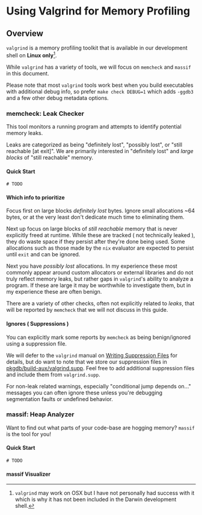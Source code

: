 # Using Valgrind for Memory Profiling

## Overview

`valgrind` is a memory profiling toolkit that is available in our development
shell on **Linux only**[^1].

[^1]: `valgrind` may work on OSX but I have not personally had success with it
      which is why it has not been included in the Darwin development shell.

While `valgrind` has a variety of tools, we will focus on `memcheck` and 
`massif` in this document.

Please note that most `valgrind` tools work best when you build executables with
additional debug info, so prefer `make check DEBUG=1` which adds `-ggdb3` and
a few other debug metadata options.


### memcheck: Leak Checker

This tool monitors a running program and attempts to identify potential 
memory leaks.

Leaks are categorized as being "definitely lost", "possibly lost",
or "still reachable [at exit]".
We are primarily interested in "definitely lost" and _large blocks_ of
"still reachable" memory.


#### Quick Start

```shell
# TODO
```


#### Which info to prioritize

Focus first on large blocks _definitely lost_ bytes.
Ignore small allocations ~64 bytes, or at the very least don't dedicate much
time to eliminating them.

Next up focus on large blocks of _still reachable_ memory that is never
explicitly freed at runtime.
While these are tracked ( not technically leaked ), they do waste space if they
persist after they're done being used.
Some allocations such as those made by the `nix` evaluator are expected to
persist until `exit` and can be ignored.

Next you have _possibly lost_ allocations.
In my experience these most commonly appear around custom allocators or external
libraries and do not truly reflect memory leaks, but rather gaps in `valgrind`'s
ability to analyze a program.
If these are large it may be worthwhile to investigate them, but in my
experience these are often benign.

There are a variety of other checks, often not explicitly related to _leaks_,
that will be reported by `memcheck` that we will not discuss in this guide.


#### Ignores ( Suppressions )

You can explicitly mark some reports by `memcheck` as being benign/ignored
using a suppression file.

We will defer to the `valgrind` manual on [Writing Suppression Files][1] for
details, but do want to note that we store our suppression files in
[pkgdb/build-aux/valgrind.supp](../build-aux/valgrind.supp).
Feel free to add additional suppression files and include them
from `valgrind.supp`.

[1]: https://valgrind.org/docs/manual/mc-manual.html#mc-manual.suppfiles

For non-leak related warnings, especially "conditional jump depends on..."
messages you can often ignore these unless you're debugging 
segmentation faults or undefined behavior.


### massif: Heap Analyzer

Want to find out what parts of your code-base are hogging memory?
`massif` is the tool for you!


<!-- TODO -->


#### Quick Start

```shell
# TODO
```


#### massif Visualizer

<!-- TODO -->
